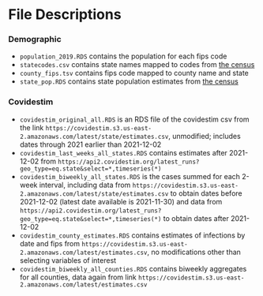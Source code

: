 
# File Descriptions

### Demographic 
* `population_2019.RDS` contains the population for each fips code
* `statecodes.csv` contains state names mapped to codes from [the census](https://www2.census.gov/programs-surveys/popest/datasets/2010-2019/counties/totals/)
* `county_fips.tsv` contains fips code mapped to county name and state 
* `state_pop.RDS` contains state population estimates from [the census](https://www2.census.gov/programs-surveys/popest/datasets/2010-2019/state/detail/)

### Covidestim
* `covidestim_original_all.RDS` is an RDS file of the covidestim csv from the link `https://covidestim.s3.us-east-2.amazonaws.com/latest/state/estimates.csv`, unmodified; includes dates through 2021 earlier than 2021-12-02
* `covidestim_last_weeks_all_states.RDS` contains estimates after 2021-12-02 from `https://api2.covidestim.org/latest_runs?geo_type=eq.state&select=*,timeseries(*)`
* `covidestim_biweekly_all_states.RDS` is the cases summed for each 2-week interval, including data from `https://covidestim.s3.us-east-2.amazonaws.com/latest/state/estimates.csv` to obtain dates before 2021-12-02 (latest date available is 2021-11-30) and data from `https://api2.covidestim.org/latest_runs?geo_type=eq.state&select=*,timeseries(*)` to obtain dates after  2021-12-02
* `covidestim_county_estimates.RDS` contains estimates of infections by date and fips from `https://covidestim.s3.us-east-2.amazonaws.com/latest/estimates.csv`, no modifications other than selecting variables of interest
* `covidestim_biweekly_all_counties.RDS` contains biweekly aggregates for all counties, data again from link `https://covidestim.s3.us-east-2.amazonaws.com/latest/estimates.csv`
